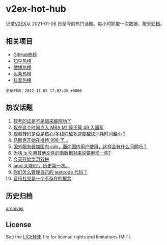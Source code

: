 # v2ex-hot-hub

 记录[V2EX](https://www.v2ex.com/)从 2021-01-06 日至今的热门话题。每小时抓取一次数据，按天[归档](archives)。
 
 ## 相关项目

- [GitHub热榜](https://github.com/snaildev/github-hot-hub)
- [知乎热榜](https://github.com/snaildev/zhihu-hot-hub)
- [微博热榜](https://github.com/snaildev/weibo-hot-hub)
- [头条热榜](https://github.com/snaildev/toutiao-hot-hub)
- [抖音热榜](https://github.com/snaildev/douyin-hot-hub)


 `更新时间：2022-11-05 17:07:35 +0800`

## 热议话题

1. [软考的证是不是越来越鸡肋了](https://www.v2ex.com/t/892744)
1. [现在这个时间点入 MBA M1 算不算 49 入国军](https://www.v2ex.com/t/892864)
1. [视频转码是否是核心/多线程越多速度越快消耗时间越小？](https://www.v2ex.com/t/892812)
1. [马斯克开始在推特 996 了…](https://www.v2ex.com/t/892844)
1. [国外服务器加国内 cdn，面向国内用户使用，这样会有什么问题吗？](https://www.v2ex.com/t/892729)
1. [为啥 js 引用其他文件的函数相对来说要麻烦一些?](https://www.v2ex.com/t/892757)
1. [今天开始学习双拼](https://www.v2ex.com/t/892873)
1. [amd 大降价!，历史第一次。](https://www.v2ex.com/t/892780)
1. [你们怎么管理自己的 leetcode 代码？](https://www.v2ex.com/t/892824)
1. [音乐社交是一个不存在的概念](https://www.v2ex.com/t/892779)

## 历史归档

[archives](archives)

## License

See the [LICENSE](LICENSE) file for license rights and limitations (MIT).
